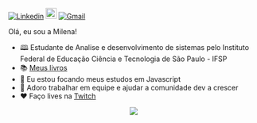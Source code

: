 [![Linkedin](https://img.shields.io/badge/-LinkedIn-blue?style=flat&logo=Linkedin&logoColor=white)](https://www.linkedin.com/in/milenacarecho/)
[<img src="https://img.shields.io/github/followers/milenacarecho?label=follow&style=social" height="22" title="Follow me" />](https://github.com/milenacarecho) 
[![Gmail](https://img.shields.io/badge/-Gmail-c14438?style=flat&logo=Gmail&logoColor=white)](mailto:milena.c@aluno.ifsp.edu.br)

Olá, eu sou a Milena!

- 🕮 Estudante de Analise e desenvolvimento de sistemas pelo Instituto Federal de Educação Ciência e Tecnologia de São Paulo - IFSP
- 📚 [Meus livros](https://github.com/MilenaCarecho/myBooks)
- 🦏 Eu estou focando meus estudos em Javascript
- 🤝 Adoro trabalhar em equipe e ajudar a comunidade dev a crescer
- ❤️ Faço lives na [Twitch](https://www.twitch.tv/ahmilena)

<p align="center"> 
 <a><img src="https://github-readme-stats.vercel.app/api?username=milenacarecho&show_icons=true&theme=graywhite" /></a>
</p> 
   
  
